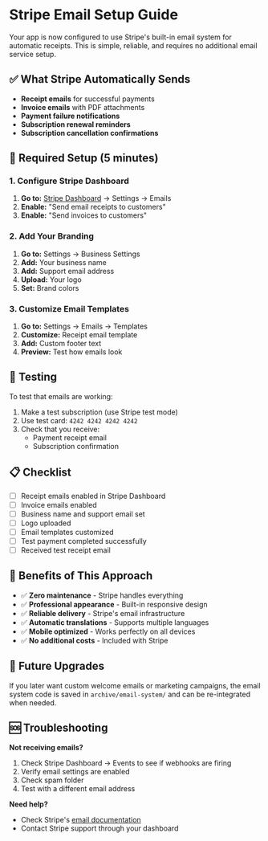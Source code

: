 # Stripe Email Setup Guide

Your app is now configured to use Stripe's built-in email system for automatic receipts. This is simple, reliable, and requires no additional email service setup.

## ✅ What Stripe Automatically Sends

- **Receipt emails** for successful payments
- **Invoice emails** with PDF attachments
- **Payment failure notifications**
- **Subscription renewal reminders**
- **Subscription cancellation confirmations**

## 🔧 Required Setup (5 minutes)

### 1. Configure Stripe Dashboard

1. **Go to:** [Stripe Dashboard](https://dashboard.stripe.com) → Settings → Emails
2. **Enable:** "Send email receipts to customers"
3. **Enable:** "Send invoices to customers"

### 2. Add Your Branding

1. **Go to:** Settings → Business Settings
2. **Add:** Your business name
3. **Add:** Support email address
4. **Upload:** Your logo
5. **Set:** Brand colors

### 3. Customize Email Templates

1. **Go to:** Settings → Emails → Templates
2. **Customize:** Receipt email template
3. **Add:** Custom footer text
4. **Preview:** Test how emails look

## 🧪 Testing

To test that emails are working:

1. Make a test subscription (use Stripe test mode)
2. Use test card: `4242 4242 4242 4242`
3. Check that you receive:
   - Payment receipt email
   - Subscription confirmation

## 📋 Checklist

- [ ] Receipt emails enabled in Stripe Dashboard
- [ ] Invoice emails enabled
- [ ] Business name and support email set
- [ ] Logo uploaded
- [ ] Email templates customized
- [ ] Test payment completed successfully
- [ ] Received test receipt email

## 🎯 Benefits of This Approach

- ✅ **Zero maintenance** - Stripe handles everything
- ✅ **Professional appearance** - Built-in responsive design
- ✅ **Reliable delivery** - Stripe's email infrastructure
- ✅ **Automatic translations** - Supports multiple languages
- ✅ **Mobile optimized** - Works perfectly on all devices
- ✅ **No additional costs** - Included with Stripe

## 🚀 Future Upgrades

If you later want custom welcome emails or marketing campaigns, the email system code is saved in `archive/email-system/` and can be re-integrated when needed.

## 🆘 Troubleshooting

**Not receiving emails?**

1. Check Stripe Dashboard → Events to see if webhooks are firing
2. Verify email settings are enabled
3. Check spam folder
4. Test with a different email address

**Need help?**

- Check Stripe's [email documentation](https://stripe.com/docs/receipts)
- Contact Stripe support through your dashboard
